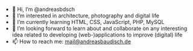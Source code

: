 - 👋 Hi, I’m @andreasbdsch
- 👀 I’m interested in architecture, photography and digital life
- 🌱 I’m currently learning HTML, CSS, JavaScript, PHP, MySQL
- 💞️ I’m looking forward to learn about and collaborate on any interesting idea related to developing (web-)applications to improve (digital) life
- 📫 How to reach me: mail@andreasbaudisch.de

<!---
andreasbdsch/andreasbdsch is a ✨ special ✨ repository because its `README.md` (this file) appears on your GitHub profile.
You can click the Preview link to take a look at your changes.
--->
